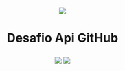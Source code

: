 <p align="center">
    <br>
    <img src="https://github.com/FlexIV07/Desafio-Api-GIt/assets/89098909/4485e106-06b2-483f-9129-c090e21cbed8"/>
    <br>
<p>

<h1 align="center">
  <p align="center">Desafio Api GitHub</p>
</h1>

<p align="center">
<img src="https://img.shields.io/badge/status-deploy%20poc-brightgreen">
<img src="https://img.shields.io/badge/Python-3.9-blueviolet"/>
</p>
